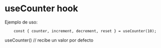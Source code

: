 # useCounter hook

Ejemplo de uso:

```
    const { counter, increment, decrement, reset } = useCounter(10);
```

useCounter() // recibe un valor por defecto